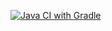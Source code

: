 [![Java CI with Gradle](https://github.com/Alekseev007/Patterns1/actions/workflows/gradle-publish.yml/badge.svg)](https://github.com/Alekseev007/Patterns1/actions/workflows/gradle-publish.yml)

